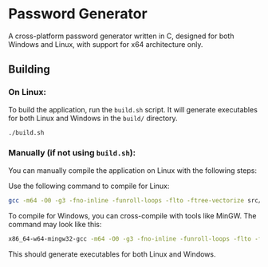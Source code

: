 # Password Generator

A cross-platform password generator written in C, designed for both Windows and Linux, with support for x64 architecture only.

## Building

### On Linux:
To build the application, run the `build.sh` script. It will generate executables for both Linux and Windows in the `build/` directory.

```bash
./build.sh
```

### Manually (if not using `build.sh`):
You can manually compile the application on Linux with the following steps:

Use the following command to compile for Linux:
   ```bash
   gcc -m64 -O0 -g3 -fno-inline -funroll-loops -flto -ftree-vectorize src/main.c -o "Password Generator"
   ```
To compile for Windows, you can cross-compile with tools like MinGW. The command may look like this:
   ```bash
   x86_64-w64-mingw32-gcc -m64 -O0 -g3 -fno-inline -funroll-loops -flto -ftree-vectorize src/main.c -o "Password Generator.exe"
   ```

This should generate executables for both Linux and Windows.
